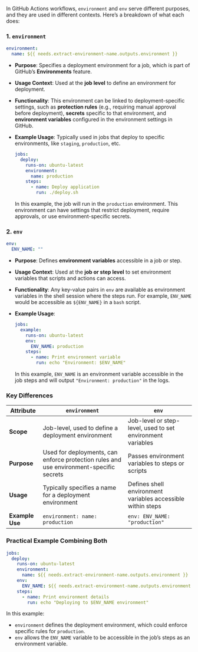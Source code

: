 In GitHub Actions workflows, `environment` and `env` serve different purposes, and they are used in different contexts. Here’s a breakdown of what each does:

### 1. `environment`

```yaml
environment:
  name: ${{ needs.extract-environment-name.outputs.environment }}
```

- **Purpose**: Specifies a deployment environment for a job, which is part of GitHub’s **Environments** feature.
- **Usage Context**: Used at the **job level** to define an environment for deployment.
- **Functionality**: This environment can be linked to deployment-specific settings, such as **protection rules** (e.g., requiring manual approval before deployment), **secrets** specific to that environment, and **environment variables** configured in the environment settings in GitHub.
- **Example Usage**: Typically used in jobs that deploy to specific environments, like `staging`, `production`, etc.

  ```yaml
  jobs:
    deploy:
      runs-on: ubuntu-latest
      environment:
        name: production
      steps:
        - name: Deploy application
          run: ./deploy.sh
  ```

  In this example, the job will run in the `production` environment. This environment can have settings that restrict deployment, require approvals, or use environment-specific secrets.

### 2. `env`

```yaml
env:
  ENV_NAME: ""
```

- **Purpose**: Defines **environment variables** accessible in a job or step.
- **Usage Context**: Used at the **job or step level** to set environment variables that scripts and actions can access.
- **Functionality**: Any key-value pairs in `env` are available as environment variables in the shell session where the steps run. For example, `ENV_NAME` would be accessible as `${ENV_NAME}` in a `bash` script.
- **Example Usage**:

  ```yaml
  jobs:
    example:
      runs-on: ubuntu-latest
      env:
        ENV_NAME: production
      steps:
        - name: Print environment variable
          run: echo "Environment: $ENV_NAME"
  ```

  In this example, `ENV_NAME` is an environment variable accessible in the job steps and will output `"Environment: production"` in the logs.

### Key Differences

| Attribute      | `environment`                                      | `env`                                                      |
|----------------|----------------------------------------------------|------------------------------------------------------------|
| **Scope**      | Job-level, used to define a deployment environment | Job-level or step-level, used to set environment variables |
| **Purpose**    | Used for deployments, can enforce protection rules and use environment-specific secrets | Passes environment variables to steps or scripts           |
| **Usage**      | Typically specifies a name for a deployment environment | Defines shell environment variables accessible within steps |
| **Example Use**| `environment: name: production`                    | `env: ENV_NAME: "production"`                              |

### Practical Example Combining Both

```yaml
jobs:
  deploy:
    runs-on: ubuntu-latest
    environment:
      name: ${{ needs.extract-environment-name.outputs.environment }}
    env:
      ENV_NAME: ${{ needs.extract-environment-name.outputs.environment }}
    steps:
      - name: Print environment details
        run: echo "Deploying to $ENV_NAME environment"
```

In this example:
- `environment` defines the deployment environment, which could enforce specific rules for `production`.
- `env` allows the `ENV_NAME` variable to be accessible in the job’s steps as an environment variable.
